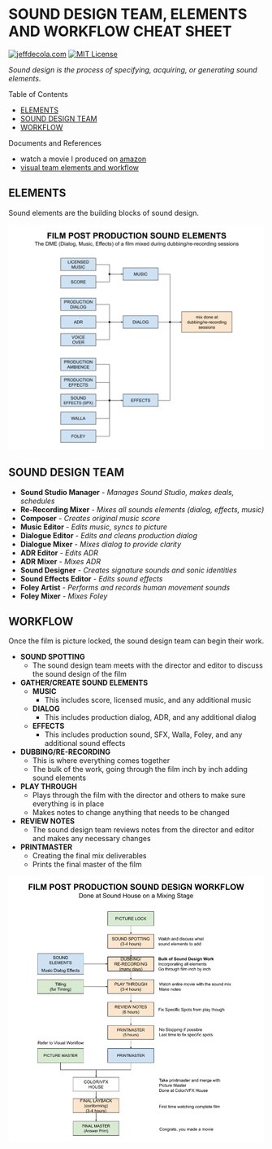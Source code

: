 
# SOUND DESIGN TEAM, ELEMENTS AND WORKFLOW CHEAT SHEET

[![jeffdecola.com](https://img.shields.io/badge/website-jeffdecola.com-blue)](https://jeffdecola.com)
[![MIT License](https://img.shields.io/:license-mit-blue.svg)](https://jeffdecola.mit-license.org)

_Sound design is the process of specifying, acquiring, or generating sound elements._

Table of Contents

* [ELEMENTS](https://github.com/JeffDeCola/my-cheat-sheets/tree/master/other/film-production/post-production/sound-design-team-elements-and-workflow-cheat-sheet#elements)
* [SOUND DESIGN TEAM](https://github.com/JeffDeCola/my-cheat-sheets/tree/master/other/film-production/post-production/sound-design-team-elements-and-workflow-cheat-sheet#sound-design-team)
* [WORKFLOW](https://github.com/JeffDeCola/my-cheat-sheets/tree/master/other/film-production/post-production/sound-design-team-elements-and-workflow-cheat-sheet#workflow)

Documents and References

* watch a movie I produced on [amazon](https://www.amazon.com/gp/video/detail/B00TTB7Q3U)
* [visual team elements and workflow](https://github.com/JeffDeCola/my-cheat-sheets/tree/master/other/film-production/post-production/visual-team-elements-and-workflow-cheat-sheet)

## ELEMENTS

Sound elements are the building blocks of sound design.

![IMAGE - film-post-production-sound-design-elements.svg - IMAGE](../../../../docs/pics/other/film-post-production-sound-design-elements.svg)

## SOUND DESIGN TEAM

* **Sound Studio Manager** -
    _Manages Sound Studio, makes deals, schedules_
* **Re-Recording Mixer** -
    _Mixes all sounds elements (dialog, effects, music)_
* **Composer** -
    _Creates original music score_
* **Music Editor** -
    _Edits music, syncs to picture_
* **Dialogue Editor** -
    _Edits and cleans production dialog_
* **Dialogue Mixer** -
    _Mixes dialog to provide clarity_
* **ADR Editor** -
    _Edits ADR_
* **ADR Mixer** -
    _Mixes ADR_
* **Sound Designer** -
    _Creates signature sounds and sonic identities_
* **Sound Effects Editor** -
    _Edits sound effects_
* **Foley Artist** -
    _Performs and records human movement sounds_
* **Foley Mixer** -
    _Mixes Foley_

## WORKFLOW

Once the film is picture locked, the sound design team can begin their work.

* **SOUND SPOTTING**
  * The sound design team meets with the director and editor to discuss
    the sound design of the film
* **GATHER/CREATE SOUND ELEMENTS**
  * **MUSIC**
    * This includes score, licensed music, and any additional music
  * **DIALOG**
    * This includes production dialog, ADR, and any additional dialog
  * **EFFECTS**
    * This includes production sound, SFX, Walla, Foley, and any additional
      sound effects
* **DUBBING/RE-RECORDING**
  * This is where everything comes together
  * The bulk of the work, going through the film inch by inch
    adding sound elements
* **PLAY THROUGH**
  * Plays through the film with the director and others
    to make sure everything is in place
  * Makes notes to change anything that needs to be changed
* **REVIEW NOTES**
  * The sound design team reviews notes from the director and editor
    and makes any necessary changes
* **PRINTMASTER**
  * Creating the final mix deliverables
  * Prints the final master of the film

![IMAGE - film-post-production-sound-design-workflow.svg - IMAGE](../../../../docs/pics/other/film-post-production-sound-design-workflow.svg)
